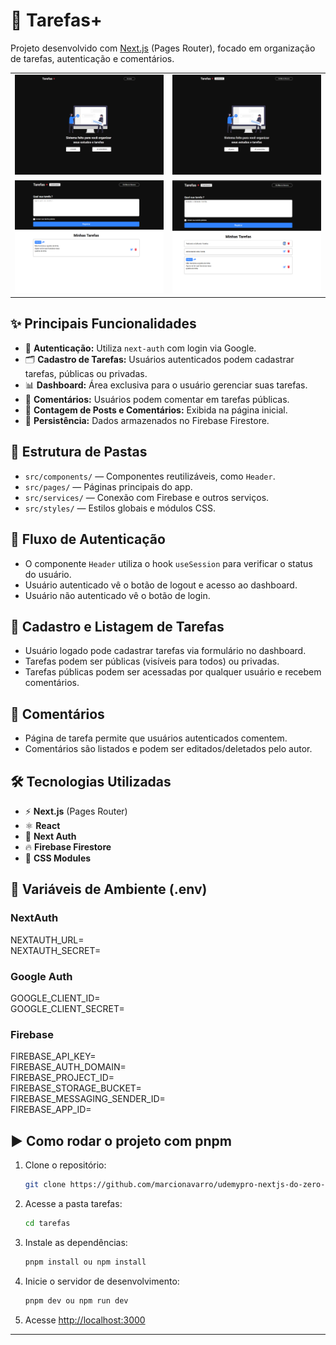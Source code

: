 # 📝 Tarefas+

Projeto desenvolvido com [Next.js](https://nextjs.org) (Pages Router), focado em organização de tarefas, autenticação e comentários.

<table style="width: 100%">
  <tr>
    <td><img src="image.png"/></td>
    <td><img src="image-1.png" /></td>
  </tr>
  <tr>
    <td><img src="image-4.png" /></td>
    <td><img src="image-3.png" /></td>
  </tr>
</table>

## ✨ Principais Funcionalidades

- 🔐 **Autenticação:** Utiliza `next-auth` com login via Google.
- 🗂️ **Cadastro de Tarefas:** Usuários autenticados podem cadastrar tarefas, públicas ou privadas.
- 📊 **Dashboard:** Área exclusiva para o usuário gerenciar suas tarefas.
- 💬 **Comentários:** Usuários podem comentar em tarefas públicas.
- 🔢 **Contagem de Posts e Comentários:** Exibida na página inicial.
- 💾 **Persistência:** Dados armazenados no Firebase Firestore.

## 📁 Estrutura de Pastas

- `src/components/` — Componentes reutilizáveis, como `Header`.
- `src/pages/` — Páginas principais do app.
- `src/services/` — Conexão com Firebase e outros serviços.
- `src/styles/` — Estilos globais e módulos CSS.

## 🔑 Fluxo de Autenticação

- O componente `Header` utiliza o hook `useSession` para verificar o status do usuário.
- Usuário autenticado vê o botão de logout e acesso ao dashboard.
- Usuário não autenticado vê o botão de login.

## 📝 Cadastro e Listagem de Tarefas

- Usuário logado pode cadastrar tarefas via formulário no dashboard.
- Tarefas podem ser públicas (visíveis para todos) ou privadas.
- Tarefas públicas podem ser acessadas por qualquer usuário e recebem comentários.

## 💬 Comentários

- Página de tarefa permite que usuários autenticados comentem.
- Comentários são listados e podem ser editados/deletados pelo autor.

## 🛠️ Tecnologias Utilizadas

- ⚡ **Next.js** (Pages Router)
- ⚛️ **React**
- 🔐 **Next Auth**
- 🔥 **Firebase Firestore**
- 🎨 **CSS Modules**

## 🔧 Variáveis de Ambiente (.env)

### NextAuth
NEXTAUTH_URL=  
NEXTAUTH_SECRET=

### Google Auth
GOOGLE_CLIENT_ID=  
GOOGLE_CLIENT_SECRET=

### Firebase
FIREBASE_API_KEY=  
FIREBASE_AUTH_DOMAIN=  
FIREBASE_PROJECT_ID=  
FIREBASE_STORAGE_BUCKET=  
FIREBASE_MESSAGING_SENDER_ID=  
FIREBASE_APP_ID=  

## ▶️ Como rodar o projeto com pnpm
1. Clone o repositório:
   ```sh
   git clone https://github.com/marcionavarro/udemypro-nextjs-do-zero-ao-avancado-na-pratica-2025.git
2. Acesse a pasta tarefas:
   ```sh
   cd tarefas
3. Instale as dependências:
   ```sh
   pnpm install ou npm install
   ```
4. Inicie o servidor de desenvolvimento:
   ```sh
   pnpm dev ou npm run dev
   ```
3. Acesse [http://localhost:3000](http://localhost:3000)

---
